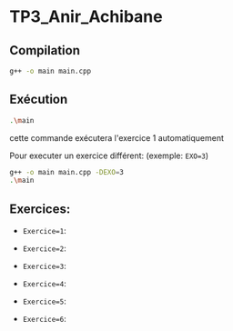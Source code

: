 # TP3_Anir_Achibane


## Compilation

```sh
g++ -o main main.cpp
```

## Exécution

```sh
.\main
```
cette commande exécutera l'exercice 1 automatiquement

Pour executer un exercice différent: (exemple: `EXO=3`)

```sh
g++ -o main main.cpp -DEXO=3
.\main
```

## Exercices:

* `Exercice=1`:

* `Exercice=2`: 
  
* `Exercice=3`:
  
* `Exercice=4`:
  
* `Exercice=5`:
  
* `Exercice=6`: 
